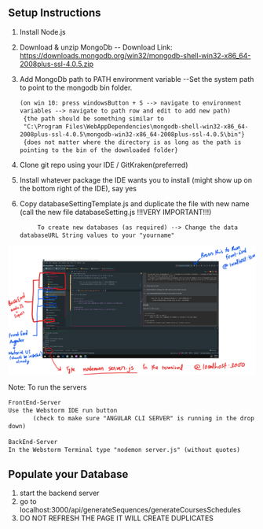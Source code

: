 ## Setup Instructions

1. Install Node.js
2. Download & unzip MongoDb -- Download Link: https://downloads.mongodb.org/win32/mongodb-shell-win32-x86_64-2008plus-ssl-4.0.5.zip
3. Add MongoDb path to PATH environment variable
    --Set the system path to point to the mongodb bin folder. 
    
       (on win 10: press windowsButton + S --> navigate to environment variables --> navigate to path row and edit to add new path)
		{the path should be something similar to 
		"C:\Program Files\WebAppDependencies\mongodb-shell-win32-x86_64-2008plus-ssl-4.0.5\mongodb-win32-x86_64-2008plus-ssl-4.0.5\bin"}
		{does not matter where the directory is as long as the path is pointing to the bin of the downloaded folder}
4. Clone git repo using your IDE / GitKraken(preferred)
6. Install whatever package the IDE wants you to install (might show up on the bottom right of the IDE), say yes
5. Copy databaseSettingTemplate.js and duplicate the file with new name (call the new file databaseSetting.js !!!VERY IMPORTANT!!!) 
            
            To create new databases (as required) --> Change the data databaseURL String values to your "yourname"


![Alt text](images_for_instruction_files_only/InstructionScreenshot.png?raw=true "Title")

Note: To run the servers 

    FrontEnd-Server
    Use the Webstorm IDE run button 
           (check to make sure "ANGULAR CLI SERVER" is running in the drop down)
    
    BackEnd-Server
    In the Webstorm Terminal type "nodemon server.js" (without quotes)


## Populate your Database

1. start the backend server
2. go to localhost:3000/api/generateSequences/generateCoursesSchedules
3. DO NOT REFRESH THE PAGE IT WILL CREATE DUPLICATES
